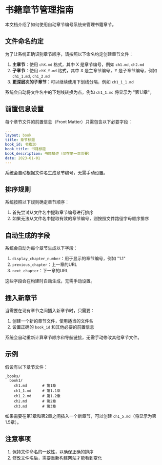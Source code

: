 # 书籍章节管理指南

本文档介绍了如何使用自动章节编号系统来管理书籍章节。

## 文件命名约定

为了让系统正确识别章节顺序，请按照以下命名约定创建章节文件：

1. **主章节**：使用 `chX.md` 格式，其中 X 是章节编号，例如 `ch1.md`, `ch2.md`
2. **子章节**：使用 `chX_Y.md` 格式，其中 X 是主章节编号，Y 是子章节编号，例如 `ch1_1.md`, `ch1_2.md`
3. **更深层次的子章节**：可以继续使用下划线分隔，例如 `ch1_1_1.md`

系统会自动将文件名中的下划线转换为点，例如 `ch1_1.md` 将显示为 "第1.1章"。

## 前置信息设置

每个章节文件的前置信息（Front Matter）只需包含以下必要字段：

```yaml
---
layout: book
title: 章节标题
book_id: 书籍ID
book_title: 书籍标题
book_description: 书籍描述（仅在第一章需要）
date: 2023-01-01
---
```

系统会自动根据文件名生成章节编号，无需手动设置。

## 排序规则

系统按照以下规则确定章节顺序：

1. 首先尝试从文件名中提取章节编号进行排序
2. 如果无法从文件名中提取有效的章节编号，则按照文件路径字母顺序排序

## 自动生成的字段

系统会自动为每个章节生成以下字段：

1. `display_chapter_number`：用于显示的章节编号，例如 "1.1"
2. `previous_chapter`：上一章的URL
3. `next_chapter`：下一章的URL

这些字段会在构建时自动生成，无需手动设置。

## 插入新章节

当需要在现有章节之间插入新章节时，只需要：

1. 创建一个新的章节文件，使用适当的文件名
2. 设置正确的 `book_id` 和其他必要的前置信息

系统会自动重新计算章节顺序和导航链接，无需手动修改其他章节文件。

## 示例

假设有以下章节文件：

```
_books/
  book1/
    ch1.md       # 第1章
    ch1_1.md     # 第1.1章
    ch1_2.md     # 第1.2章
    ch2.md       # 第2章
    ch3.md       # 第3章
```

如果需要在第1章和第2章之间插入一个新章节，可以创建 `ch1_5.md`（将显示为第1.5章）。

## 注意事项

1. 保持文件命名的一致性，以确保正确的排序
2. 修改文件名后，需要重新构建网站才能看到变化 